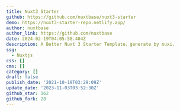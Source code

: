 ```yaml
---
title: Nuxt3 Starter
github: https://github.com/nuxtbase/nuxt3-starter
demo: https://nuxt3-starter-repo.netlify.app/
author: nuxtbase
author_link: https://github.com/nuxtbase
date: 2024-02-19T04:05:58.404Z
description: A Better Nuxt 3 Starter Template，generate by nuxi.
ssg:
  - Nuxtjs
css: []
cms: []
category: []
draft: false
publish_date: '2021-10-19T03:29:09Z'
update_date: '2023-11-03T03:52:30Z'
github_star: 162
github_fork: 28
---
```

